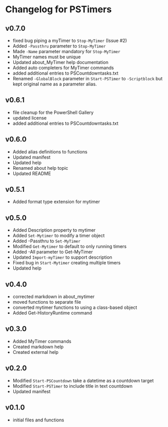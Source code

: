 # Changelog for PSTimers

## v0.7.0

+ fixed bug piping a myTimer to `Stop-MyTimer` (Issue #2)
+ Added `-Passthru` parameter to `Stop-MyTimer`
+ Made `-Name` parameter mandatory for `Stop-MyTimer`
+ MyTimer names must be unique
+ Updated about_MyTimer help documentation
+ Added auto completers for MyTimer commands
+ added additional entries to PSCountdowntasks.txt
+ Renamed `-GlobalBlock` parameter in `Start-PSTimer` to `-Scriptblock` but kept original name as a parameter alias.

## v0.6.1

+ file cleanup for the PowerShell Gallery
+ updated license
+ added additional entries to PSCountdowntasks.txt

## v0.6.0

+ Added alias definitions to functions
+ Updated manifest
+ Updated help
+ Renamed about help topic
+ Updated README

## v0.5.1

+ Added format type extension for mytimer

## v0.5.0

+ Added Description property to mytimer
+ Added `Set-Mytimer` to modify a timer object
+ Added -Passthru to `Set-MyTimer`
+ Modified `Get-Mytimer` to default to only running timers
+ Added -All parameter to Get-MyTimer
+ Updated `Import-myTimer` to support description
+ Fixed bug in `Start-Mytimer` creating multiple timers
+ Updated help

## v0.4.0

+ corrected markdown in about_mytimer
+ moved functions to separate file
+ converted mytimer functions to using a class-based object
+ Added Get-HistoryRuntime command

## v0.3.0

+ Added MyTimer commands
+ Created markdown help
+ Created external help

## v0.2.0

+ Modified `Start-PSCountdown` take a datetime as a countdown target
+ Modified `Start-PSTimer` to include title in text countdown
+ Updated manifest

## v0.1.0

+ initial files and functions